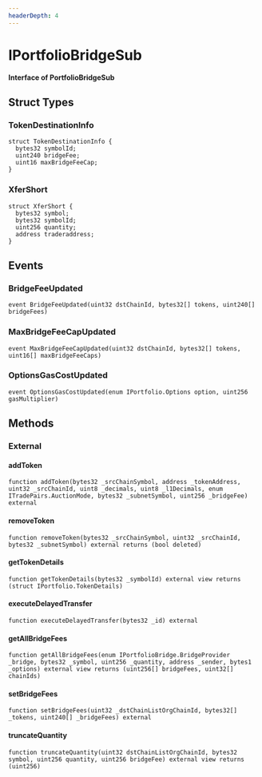 ```yaml
---
headerDepth: 4
---
```


# IPortfolioBridgeSub

**Interface of PortfolioBridgeSub**

## Struct Types

### TokenDestinationInfo

```solidity
struct TokenDestinationInfo {
  bytes32 symbolId;
  uint240 bridgeFee;
  uint16 maxBridgeFeeCap;
}
```
### XferShort

```solidity
struct XferShort {
  bytes32 symbol;
  bytes32 symbolId;
  uint256 quantity;
  address traderaddress;
}
```

## Events

### BridgeFeeUpdated

```solidity:no-line-numbers
event BridgeFeeUpdated(uint32 dstChainId, bytes32[] tokens, uint240[] bridgeFees)
```

### MaxBridgeFeeCapUpdated

```solidity:no-line-numbers
event MaxBridgeFeeCapUpdated(uint32 dstChainId, bytes32[] tokens, uint16[] maxBridgeFeeCaps)
```

### OptionsGasCostUpdated

```solidity:no-line-numbers
event OptionsGasCostUpdated(enum IPortfolio.Options option, uint256 gasMultiplier)
```

## Methods

### External

#### addToken

```solidity:no-line-numbers
function addToken(bytes32 _srcChainSymbol, address _tokenAddress, uint32 _srcChainId, uint8 _decimals, uint8 _l1Decimals, enum ITradePairs.AuctionMode, bytes32 _subnetSymbol, uint256 _bridgeFee) external
```

#### removeToken

```solidity:no-line-numbers
function removeToken(bytes32 _srcChainSymbol, uint32 _srcChainId, bytes32 _subnetSymbol) external returns (bool deleted)
```

#### getTokenDetails

```solidity:no-line-numbers
function getTokenDetails(bytes32 _symbolId) external view returns (struct IPortfolio.TokenDetails)
```

#### executeDelayedTransfer

```solidity:no-line-numbers
function executeDelayedTransfer(bytes32 _id) external
```

#### getAllBridgeFees

```solidity:no-line-numbers
function getAllBridgeFees(enum IPortfolioBridge.BridgeProvider _bridge, bytes32 _symbol, uint256 _quantity, address _sender, bytes1 _options) external view returns (uint256[] bridgeFees, uint32[] chainIds)
```

#### setBridgeFees

```solidity:no-line-numbers
function setBridgeFees(uint32 _dstChainListOrgChainId, bytes32[] _tokens, uint240[] _bridgeFees) external
```

#### truncateQuantity

```solidity:no-line-numbers
function truncateQuantity(uint32 dstChainListOrgChainId, bytes32 symbol, uint256 quantity, uint256 bridgeFee) external view returns (uint256)
```

